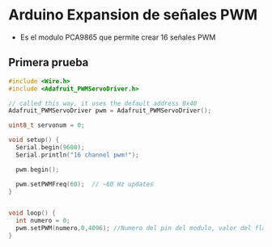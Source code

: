 # Arduino Expansion de señales PWM

* Es el modulo PCA9865 que permite crear 16 señales PWM

## Primera prueba
```c++
#include <Wire.h>
#include <Adafruit_PWMServoDriver.h>

// called this way, it uses the default address 0x40
Adafruit_PWMServoDriver pwm = Adafruit_PWMServoDriver();

uint8_t servonum = 0;

void setup() {
  Serial.begin(9600);
  Serial.println("16 channel pwm!");

  pwm.begin();

  pwm.setPWMFreq(60);  // ~60 Hz updates
}


void loop() {
  int numero = 0;
  pwm.setPWM(numero,0,4096); //Numero del pin del modulo, valor del flanco de subida y bajada??, cantidad de energia??
}


```
